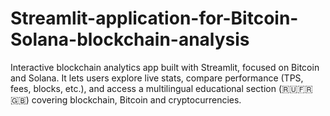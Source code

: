 # Streamlit-application-for-Bitcoin-Solana-blockchain-analysis
Interactive blockchain analytics app built with Streamlit, focused on Bitcoin and Solana. It lets users explore live stats, compare performance (TPS, fees, blocks, etc.), and access a multilingual educational section (🇷🇺🇫🇷🇬🇧) covering blockchain, Bitcoin and cryptocurrencies.
